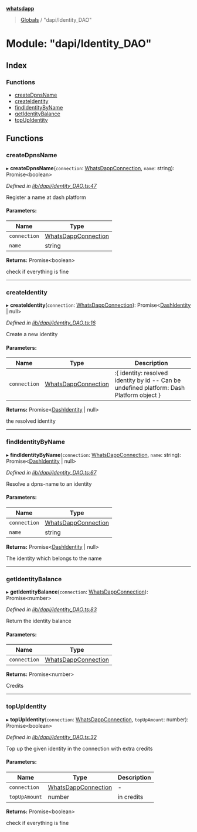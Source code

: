 **[whatsdapp](../README.md)**

> [Globals](../globals.md) / "dapi/Identity\_DAO"

# Module: "dapi/Identity\_DAO"

## Index

### Functions

* [createDpnsName](_dapi_identity_dao_.md#createdpnsname)
* [createIdentity](_dapi_identity_dao_.md#createidentity)
* [findIdentityByName](_dapi_identity_dao_.md#findidentitybyname)
* [getIdentityBalance](_dapi_identity_dao_.md#getidentitybalance)
* [topUpIdentity](_dapi_identity_dao_.md#topupidentity)

## Functions

### createDpnsName

▸ **createDpnsName**(`connection`: [WhatsDappConnection](_whatsdapp_.md#whatsdappconnection), `name`: string): Promise<boolean\>

*Defined in [lib/dapi/Identity_DAO.ts:47](https://github.com/realKidDouglas/whatsdapp-lib/blob/b70ff17/lib/dapi/Identity_DAO.ts#L47)*

Register a name at dash platform

#### Parameters:

Name | Type |
------ | ------ |
`connection` | [WhatsDappConnection](_whatsdapp_.md#whatsdappconnection) |
`name` | string |

**Returns:** Promise<boolean\>

check if everything is fine

___

### createIdentity

▸ **createIdentity**(`connection`: [WhatsDappConnection](_whatsdapp_.md#whatsdappconnection)): Promise<[DashIdentity](_types_dashtypes_.md#dashidentity) \| null\>

*Defined in [lib/dapi/Identity_DAO.ts:16](https://github.com/realKidDouglas/whatsdapp-lib/blob/b70ff17/lib/dapi/Identity_DAO.ts#L16)*

Create a new identity

#### Parameters:

Name | Type | Description |
------ | ------ | ------ |
`connection` | [WhatsDappConnection](_whatsdapp_.md#whatsdappconnection) | :{     identity: resolved identity by id -- Can be undefined     platform: Dash Platform object } |

**Returns:** Promise<[DashIdentity](_types_dashtypes_.md#dashidentity) \| null\>

the resolved identity

___

### findIdentityByName

▸ **findIdentityByName**(`connection`: [WhatsDappConnection](_whatsdapp_.md#whatsdappconnection), `name`: string): Promise<[DashIdentity](_types_dashtypes_.md#dashidentity) \| null\>

*Defined in [lib/dapi/Identity_DAO.ts:67](https://github.com/realKidDouglas/whatsdapp-lib/blob/b70ff17/lib/dapi/Identity_DAO.ts#L67)*

Resolve a dpns-name to an identity

#### Parameters:

Name | Type |
------ | ------ |
`connection` | [WhatsDappConnection](_whatsdapp_.md#whatsdappconnection) |
`name` | string |

**Returns:** Promise<[DashIdentity](_types_dashtypes_.md#dashidentity) \| null\>

The identity which belongs to the name

___

### getIdentityBalance

▸ **getIdentityBalance**(`connection`: [WhatsDappConnection](_whatsdapp_.md#whatsdappconnection)): Promise<number\>

*Defined in [lib/dapi/Identity_DAO.ts:83](https://github.com/realKidDouglas/whatsdapp-lib/blob/b70ff17/lib/dapi/Identity_DAO.ts#L83)*

Return the identity balance

#### Parameters:

Name | Type |
------ | ------ |
`connection` | [WhatsDappConnection](_whatsdapp_.md#whatsdappconnection) |

**Returns:** Promise<number\>

Credits

___

### topUpIdentity

▸ **topUpIdentity**(`connection`: [WhatsDappConnection](_whatsdapp_.md#whatsdappconnection), `topUpAmount`: number): Promise<boolean\>

*Defined in [lib/dapi/Identity_DAO.ts:32](https://github.com/realKidDouglas/whatsdapp-lib/blob/b70ff17/lib/dapi/Identity_DAO.ts#L32)*

Top up the given identity in the connection with extra credits

#### Parameters:

Name | Type | Description |
------ | ------ | ------ |
`connection` | [WhatsDappConnection](_whatsdapp_.md#whatsdappconnection) | - |
`topUpAmount` | number | in credits |

**Returns:** Promise<boolean\>

check if everything is fine
